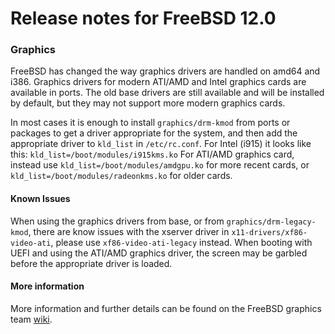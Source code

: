 # Release notes for FreeBSD 12.0 #

### Graphics ###
FreeBSD has changed the way graphics drivers are handled on amd64 and i386.
Graphics drivers for modern ATI/AMD and Intel graphics cards are available in ports.
The old base drivers are still available and will be installed by default, but they may not support more modern graphics cards.

In most cases it is enough to install `graphics/drm-kmod` from ports or packages to get a driver appropriate for the system, and then add the appropriate driver to `kld_list` in `/etc/rc.conf`.
For Intel (i915) it looks like this: `kld_list=/boot/modules/i915kms.ko`
For ATI/AMD graphics card, instead use `kld_list=/boot/modules/amdgpu.ko` for more recent cards, or `kld_list=/boot/modules/radeonkms.ko` for older cards.

#### Known Issues ####
When using the graphics drivers from base, or from `graphics/drm-legacy-kmod`, there are know issues with the xserver driver in `x11-drivers/xf86-video-ati`, please use `xf86-video-ati-legacy` instead.
When booting with UEFI and using the ATI/AMD graphics driver, the screen may be garbled before the appropriate driver is loaded.

#### More information ####
More information and further details can be found on the FreeBSD graphics team [wiki](https://wiki.freebsd.org/Graphics "FreeBSD Graphics Wiki").
